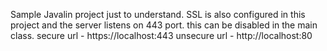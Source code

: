 Sample Javalin project just to understand. 
SSL is also configured in this project and the server listens on 443 port. this can be disabled in the main class.
secure url -  https://localhost:443 
unsecure url - http://localhost:80
